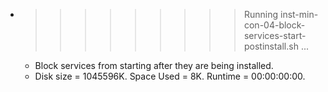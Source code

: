 * >>>>>>>>> Running inst-min-con-04-block-services-start-postinstall.sh ...
  * Block services from starting after they are being installed.
  * Disk size = 1045596K. Space Used = 8K. Runtime = 00:00:00:00.
